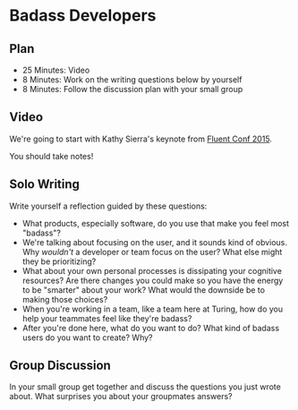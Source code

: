 # Badass Developers

## Plan

* 25 Minutes: Video
* 8 Minutes: Work on the writing questions below by yourself
* 8 Minutes: Follow the discussion plan with your small group

## Video

We're going to start with Kathy Sierra's keynote from [Fluent Conf 2015](https://www.youtube.com/watch?v=eSlRd6MnDv8).

You should take notes!

## Solo Writing

Write yourself a reflection guided by these questions:

* What products, especially software, do you use that make you feel most "badass"?
* We're talking about focusing on the user, and it sounds kind of obvious. Why *wouldn't* a developer or team focus on the user? What else might they be prioritizing?
* What about your own personal processes is dissipating your cognitive resources? Are there changes you could make so you have the energy to be "smarter" about your work? What would the downside be to making those choices?
* When you're working in a team, like a team here at Turing, how do you help your teammates feel like they're badass?
* After you're done here, what do you want to do? What kind of badass users do you want to create? Why?

## Group Discussion

In your small group get together and discuss the questions you just wrote about. What surprises you about your groupmates answers?
